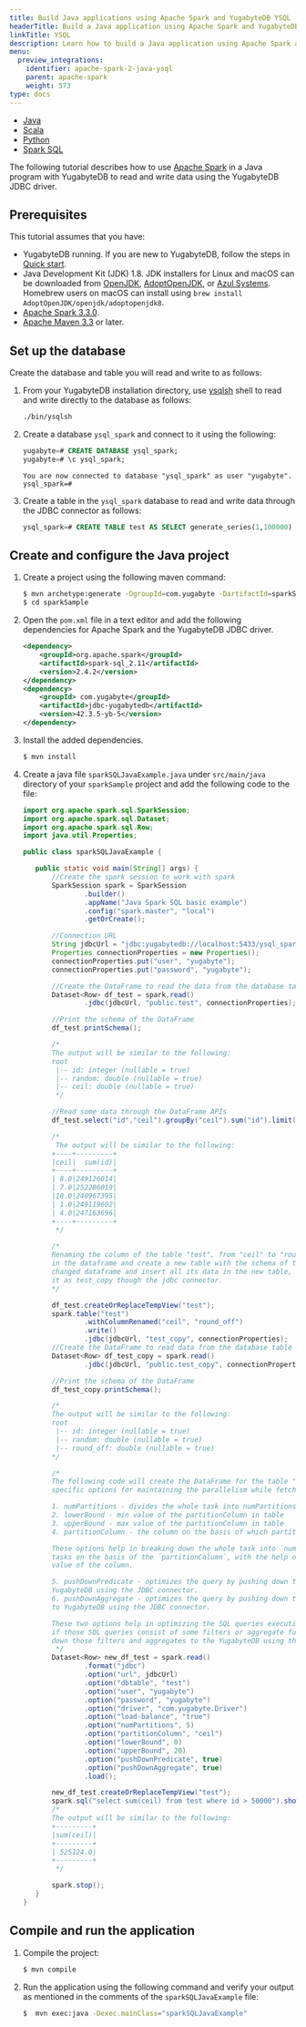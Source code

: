 ```yaml
---
title: Build Java applications using Apache Spark and YugabyteDB YSQL
headerTitle: Build a Java application using Apache Spark and YugabyteDB
linkTitle: YSQL
description: Learn how to build a Java application using Apache Spark and YugabyteDB YSQL.
menu:
  preview_integrations:
    identifier: apache-spark-2-java-ysql
    parent: apache-spark
    weight: 573
type: docs
---
```


<ul class="nav nav-tabs-alt nav-tabs-yb">

  <li >
    <a href="../java-ysql/" class="nav-link active">
      <i class="fa-brands fa-java" aria-hidden="true"></i>
      Java
    </a>
  </li>

  <li >
    <a href="../scala-ysql/" class="nav-link">
      <i class="icon-scala" aria-hidden="true"></i>
      Scala
    </a>
  </li>

  <li >
    <a href="../python-ysql/" class="nav-link">
      <i class="icon-python" aria-hidden="true"></i>
      Python
    </a>
  </li>

  <li >
    <a href="../spark-sql/" class="nav-link">
      Spark SQL
    </a>
  </li>

</ul>

The following tutorial describes how to use [Apache Spark](https://spark.apache.org/) in a Java program with YugabyteDB to read and write data using the YugabyteDB JDBC driver.

## Prerequisites

This tutorial assumes that you have:

- YugabyteDB running. If you are new to YugabyteDB, follow the steps in [Quick start](../../../quick-start/).
- Java Development Kit (JDK) 1.8. JDK installers for Linux and macOS can be downloaded from [OpenJDK](http://jdk.java.net/), [AdoptOpenJDK](https://adoptopenjdk.net/), or [Azul Systems](https://www.azul.com/downloads/zulu-community/). Homebrew users on macOS can install using `brew install AdoptOpenJDK/openjdk/adoptopenjdk8`.
- [Apache Spark 3.3.0](https://spark.apache.org/downloads.html).
- [Apache Maven 3.3](https://maven.apache.org/index.html) or later.

## Set up the database

Create the database and table you will read and write to as follows:

1. From your YugabyteDB installation directory, use [ysqlsh](../../../yugabyte-clients/ysqlsh/) shell to read and write directly to the database as follows:

    ```sh
    ./bin/ysqlsh
    ```

1. Create a database `ysql_spark` and connect to it using the following:

    ```sql
    yugabyte=# CREATE DATABASE ysql_spark;
    yugabyte=# \c ysql_spark;
    ```

    ```output
    You are now connected to database "ysql_spark" as user "yugabyte".
    ysql_spark=#
    ```

1. Create a table in the `ysql_spark` database to read and write data through the JDBC connector as follows:

    ```sql
    ysql_spark=# CREATE TABLE test AS SELECT generate_series(1,100000) AS id, random(), ceil(random() * 20);
    ```

## Create and configure the Java project

1. Create a project using the following maven command:

    ```sh
    $ mvn archetype:generate -DgroupId=com.yugabyte -DartifactId=sparkSample -DarchetypeArtifactId=maven-archetype-quickstart -DinteractiveMode=false
    $ cd sparkSample
    ```

1. Open the `pom.xml` file in a text editor and add the following dependencies for Apache Spark and the YugabyteDB JDBC driver.

    ```xml
    <dependency>
        <groupId>org.apache.spark</groupId>
        <artifactId>spark-sql_2.11</artifactId>
        <version>2.4.2</version>
    </dependency>
    <dependency>
        <groupId> com.yugabyte</groupId>
        <artifactId>jdbc-yugabytedb</artifactId>
        <version>42.3.5-yb-5</version>
    </dependency>
    ```

1. Install the added dependencies.

    ```sh
    $ mvn install
    ```

1. Create a java file `sparkSQLJavaExample.java` under `src/main/java` directory of your `sparkSample` project and add the following code to the file:

    ```java
    import org.apache.spark.sql.SparkSession;
    import org.apache.spark.sql.Dataset;
    import org.apache.spark.sql.Row;
    import java.util.Properties;

    public class sparkSQLJavaExample {

       public static void main(String[] args) {
           //Create the spark session to work with spark
           SparkSession spark = SparkSession
                   .builder()
                   .appName("Java Spark SQL basic example")
                   .config("spark.master", "local")
                   .getOrCreate();

           //Connection URL
           String jdbcUrl = "jdbc:yugabytedb://localhost:5433/ysql_spark";
           Properties connectionProperties = new Properties();
           connectionProperties.put("user", "yugabyte");
           connectionProperties.put("password", "yugabyte");

           //Create the DataFrame to read the data from the database table test
           Dataset<Row> df_test = spark.read()
                   .jdbc(jdbcUrl, "public.test", connectionProperties);

           //Print the schema of the DataFrame
           df_test.printSchema();

           /*
           The output will be similar to the following:
           root
            |-- id: integer (nullable = true)
            |-- random: double (nullable = true)
            |-- ceil: double (nullable = true)
            */

           //Read some data through the DataFrame APIs
           df_test.select("id","ceil").groupBy("ceil").sum("id").limit(5).show();

           /*
            The output will be similar to the following:
           +----+---------+
           |ceil|  sum(id)|
           +----+---------+
           | 8.0|249126014|
           | 7.0|252286019|
           |18.0|240967395|
           | 1.0|249119602|
           | 4.0|247163696|
           +----+---------+
            */

           /*
           Renaming the column of the table "test", from "ceil" to "round_off"
           in the dataframe and create a new table with the schema of the
           changed dataframe and insert all its data in the new table, name
           it as test_copy though the jdbc connector.
           */

           df_test.createOrReplaceTempView("test");
           spark.table("test")
                   .withColumnRenamed("ceil", "round_off")
                   .write()
                   .jdbc(jdbcUrl, "test_copy", connectionProperties);
           //Create the DataFrame to read data from the database table test_copy
           Dataset<Row> df_test_copy = spark.read()
                   .jdbc(jdbcUrl, "public.test_copy", connectionProperties);

           //Print the schema of the DataFrame
           df_test_copy.printSchema();

           /*
           The output will be similar to the following:
           root
            |-- id: integer (nullable = true)
            |-- random: double (nullable = true)
            |-- round_off: double (nullable = true)
           */

           /*
           The following code will create the DataFrame for the table "test" with some
           specific options for maintaining the parallelism while fetching the table content,

           1. numPartitions - divides the whole task into numPartitions parallel tasks.
           2. lowerBound - min value of the partitionColumn in table
           3. upperBound - max value of the partitionColumn in table
           4. partitionColumn - the column on the basis of which partition happen

           These options help in breaking down the whole task into `numPartitions` parallel
           tasks on the basis of the `partitionColumn`, with the help of minimum and maximum
           value of the column.

           5. pushDownPredicate - optimizes the query by pushing down the filters to
           YugabyteDB using the JDBC connector.
           6. pushDownAggregate - optimizes the query by pushing down the aggregated
           to YugabyteDB using the JDBC connector.

           These two options help in optimizing the SQL queries executing on this DataFrame
           if those SQL queries consist of some filters or aggregate functions by pushing
           down those filters and aggregates to the YugabyteDB using the JDBC connector.
            */
           Dataset<Row> new_df_test = spark.read()
                   .format("jdbc")
                   .option("url", jdbcUrl)
                   .option("dbtable", "test")
                   .option("user", "yugabyte")
                   .option("password", "yugabyte")
                   .option("driver", "com.yugabyte.Driver")
                   .option("load-balance", "true")
                   .option("numPartitions", 5)
                   .option("partitionColumn", "ceil")
                   .option("lowerBound", 0)
                   .option("upperBound", 20)
                   .option("pushDownPredicate", true)
                   .option("pushDownAggregate", true)
                   .load();

           new_df_test.createOrReplaceTempView("test");
           spark.sql("select sum(ceil) from test where id > 50000").show();
           /*
           The output will be similar to the following:
           +---------+
           |sum(ceil)|
           +---------+
           | 525124.0|
           +---------+
            */

           spark.stop();
       }
    }
    ```

## Compile and run the application

1. Compile the project:

    ```sh
    $ mvn compile
    ```

1. Run the application using the following command and verify your output as mentioned in the comments of the `sparkSQLJavaExample` file:

    ```sh
    $  mvn exec:java -Dexec.mainClass="sparkSQLJavaExample"
    ```
